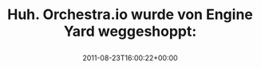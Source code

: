 ---
retweeted: false
source: <a href="http://twitter.com/download/android" rel="nofollow">Twitter for Android</a>
entities:
  hashtags: []
  symbols: []
  user_mentions: []
  urls:
  - url: http://t.co/h5bYEuL
    expanded_url: http://blog.orchestra.io/post/orchestra-engine-yard
    display_url: blog.orchestra.io/post/orchestra…
    indices:
    - '53'
    - '72'
display_text_range:
- '0'
- '72'
favorite_count: '0'
id_str: '106033043487207424'
truncated: false
retweet_count: '0'
id: '106033043487207424'
possibly_sensitive: false
created_at: Tue Aug 23 16:00:22 +0000 2011
favorited: false
full_text: 'Huh. Orchestra.io wurde von Engine Yard weggeshoppt:'
lang: de
quote_url: http://blog.orchestra.io/post/orchestra-engine-yard
tags:
- pesos/twitter
date: '2011-08-23T16:00:22+00:00'
src: https://twitter.com/bascht/status/106033043487207424
original_url: https://twitter.com/bascht/status/106033043487207424
type: twitter_tweet
text: 'Huh. Orchestra.io wurde von Engine Yard weggeshoppt:'
title: 'Huh. Orchestra.io wurde von Engine Yard weggeshoppt:

  '

---
